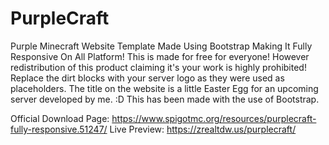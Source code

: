 # PurpleCraft
Purple Minecraft Website Template Made Using Bootstrap Making It Fully Responsive On All Platform!
This is made for free for everyone! However redistribution of this product claiming it's your work is highly prohibited!
Replace the dirt blocks with your server logo as they were used as placeholders.
The title on the website is a little Easter Egg for an upcoming server developed by me. :D
This has been made with the use of Bootstrap.

Official Download Page: https://www.spigotmc.org/resources/purplecraft-fully-responsive.51247/
Live Preview: https://zrealtdw.us/purplecraft/
